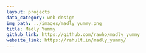 ```yaml
---
layout: projects
data_category: web-design
img_path: ../images/madly_yummy.png
title: Madly Yummy
github_link: https://github.com/rawho/madly_yummy
website_link: https://rahult.in/madly_yummy/
---
```

